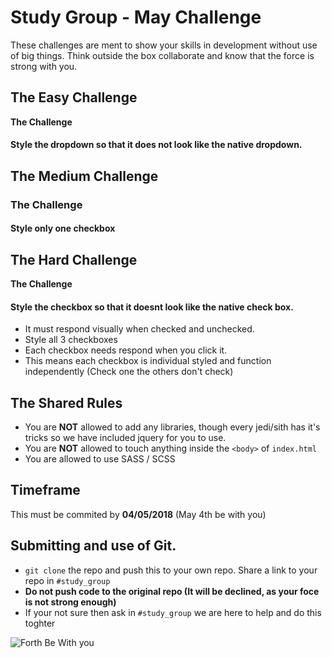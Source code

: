 # Study Group - May Challenge

These challenges are ment to show your skills in development without use of big things. Think outside the box collaborate and know that the force is strong with you. 


## The Easy Challenge

**The Challenge**
#### Style the dropdown so that it does not look like the native dropdown.

## The Medium Challenge

### The Challenge
#### Style only one checkbox

## The Hard Challenge

**The Challenge**
#### Style the checkbox so that it doesnt look like the native check box.

- It must respond visually when checked and unchecked.
- Style all 3 checkboxes
-  Each checkbox needs respond when you click it.
-  This means each checkbox is individual styled and function independently (Check one the others don't check)

## The Shared Rules
 - You are **NOT** allowed to add any libraries, though every jedi/sith has it's tricks so we have included jquery for you to use.
  - You are **NOT** allowed to touch anything inside the `<body>` of `index.html`
  -  You are allowed to use SASS / SCSS

## Timeframe
This must be commited by **04/05/2018** (May 4th be with you)

## Submitting and use of Git.
- `git clone` the repo and push this to your own repo. Share a link to your repo in `#study_group`
-  **Do not push code to the original repo (It will be declined, as your foce is not strong enough)**
- If your not sure then ask in `#study_group` we are here to help and do this toghter

![Forth Be With you](https://upload.wikimedia.org/wikipedia/commons/thumb/7/7b/May_the_4th_be_with_you_%28Star_Wars_Day%29.gif/240px-May_the_4th_be_with_you_%28Star_Wars_Day%29.gif)